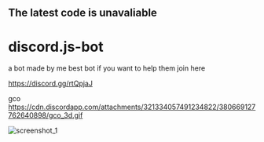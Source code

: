 The latest code is unavaliable 
---------------------------------
# discord.js-bot
a bot made by me
best bot if you want to help them join here

https://discord.gg/rtQpjaJ

gco
https://cdn.discordapp.com/attachments/321334057491234822/380669127762640898/gco_3d.gif

![screenshot_1](https://user-images.githubusercontent.com/31587917/39511270-77902f5e-4e0a-11e8-8edc-d3361a3dd010.png)
